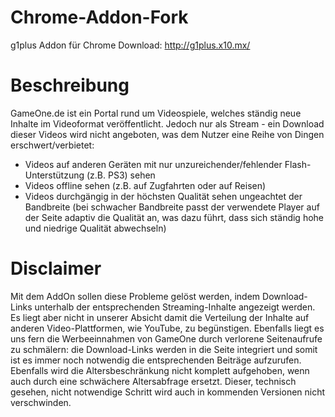 Chrome-Addon-Fork
=================

g1plus Addon für Chrome Download: http://g1plus.x10.mx/

Beschreibung
============

GameOne.de ist ein Portal rund um Videospiele, welches ständig neue Inhalte im Videoformat veröffentlicht. Jedoch nur als Stream - ein Download dieser Videos wird nicht angeboten, was dem Nutzer eine Reihe von Dingen erschwert/verbietet:

* Videos auf anderen Geräten mit nur unzureichender/fehlender Flash-Unterstützung (z.B. PS3) sehen
* Videos offline sehen (z.B. auf Zugfahrten oder auf Reisen)
* Videos durchgängig in der höchsten Qualität sehen ungeachtet der Bandbreite (bei schwacher Bandbreite passt der verwendete Player auf der Seite adaptiv die Qualität an, was dazu führt, dass sich ständig hohe und niedrige Qualität abwechseln)

Disclaimer
==========

Mit dem AddOn sollen diese Probleme gelöst werden, indem Download-Links unterhalb der entsprechenden Streaming-Inhalte angezeigt werden. Es liegt aber nicht in unserer Absicht damit die Verteilung der Inhalte auf anderen Video-Plattformen, wie YouTube, zu begünstigen. Ebenfalls liegt es uns fern die Werbeeinnahmen von GameOne durch verlorene Seitenaufrufe zu schmälern: die Download-Links werden in die Seite integriert und somit ist es immer noch notwendig die entsprechenden Beiträge aufzurufen. Ebenfalls wird die Altersbeschränkung nicht komplett aufgehoben, wenn auch durch eine schwächere Altersabfrage ersetzt. Dieser, technisch gesehen, nicht notwendige Schritt wird auch in kommenden Versionen nicht verschwinden.

